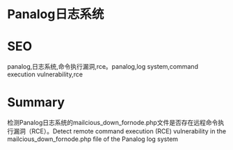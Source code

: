 # Panalog日志系统
# SEO
panalog,日志系统,命令执行漏洞,rce。panalog,log system,command execution vulnerability,rce
# Summary
检测Panalog日志系统的mailcious_down_fornode.php文件是否存在远程命令执行漏洞（RCE）。Detect remote command execution (RCE) vulnerability in the mailcious_down_fornode.php file of the Panalog log system
